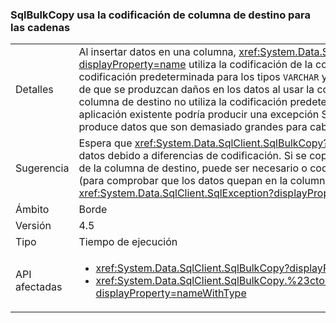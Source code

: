 ### <a name="sqlbulkcopy-uses-destination-column-encoding-for-strings"></a>SqlBulkCopy usa la codificación de columna de destino para las cadenas

|   |   |
|---|---|
|Detalles|Al insertar datos en una columna, <xref:System.Data.SqlClient.SqlBulkCopy?displayProperty=name> utiliza la codificación de la columna de destino en lugar de la codificación predeterminada para los tipos <code>VARCHAR</code> y <code>CHAR</code>. Este cambio elimina la posibilidad de que se produzcan daños en los datos al usar la codificación predeterminada cuando la columna de destino no utiliza la codificación predeterminada. En raras ocasiones, una aplicación existente podría producir una excepción SqlException si el cambio de codificación produce datos que son demasiado grandes para caber en la columna de destino.|
|Sugerencia|Espera que <xref:System.Data.SqlClient.SqlBulkCopy?displayProperty=name> ya no se dañará datos debido a diferencias de codificación. Si se copian cadenas cerca del límite de tamaño de la columna de destino, puede ser necesario o codificar previamente copiar los datos (para comprobar que los datos quepan en la columna de destino) o catch <xref:System.Data.SqlClient.SqlException?displayProperty=name>s.|
|Ámbito|Borde|
|Versión|4.5|
|Tipo|Tiempo de ejecución|
|API afectadas|<ul><li><xref:System.Data.SqlClient.SqlBulkCopy?displayProperty=nameWithType></li><li><xref:System.Data.SqlClient.SqlBulkCopy.%23ctor(System.Data.SqlClient.SqlConnection)?displayProperty=nameWithType></li></ul>|

